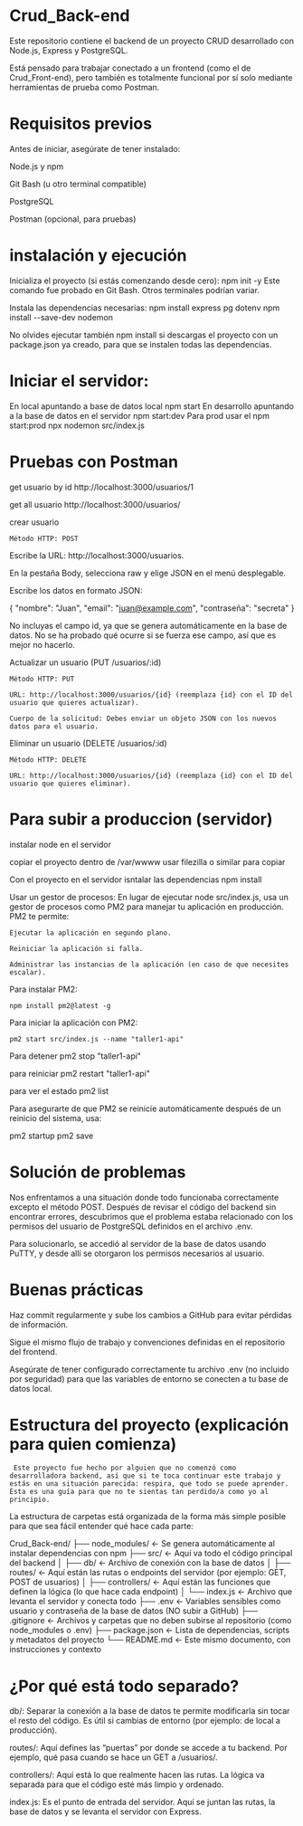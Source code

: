 # Crud_Back-end

Este repositorio contiene el backend de un proyecto CRUD desarrollado con Node.js, Express y PostgreSQL.

Está pensado para trabajar conectado a un frontend (como el de Crud_Front-end), pero también es totalmente funcional por sí solo mediante herramientas de prueba como Postman.

# Requisitos previos

Antes de iniciar, asegúrate de tener instalado:

Node.js y npm

Git Bash (u otro terminal compatible)

PostgreSQL

Postman (opcional, para pruebas)

# instalación y ejecución

Inicializa el proyecto (si estás comenzando desde cero):
npm init -y
Este comando fue probado en Git Bash. Otros terminales podrían variar.

Instala las dependencias necesarias:
npm install express pg dotenv
npm install --save-dev nodemon

No olvides ejecutar también npm install si descargas el proyecto con un package.json ya creado, para que se instalen todas las dependencias.

# Iniciar el servidor:
En local apuntando a base de datos local
npm start
En desarrollo apuntando a la base de datos en el servidor
npm start:dev
Para prod usar el
npm start:prod
npx nodemon src/index.js

# Pruebas con Postman

get usuario by id
http://localhost:3000/usuarios/1

get all usuario
http://localhost:3000/usuarios/

crear usuario

    Método HTTP: POST

Escribe la URL: http://localhost:3000/usuarios.

En la pestaña Body, selecciona raw y elige JSON en el menú desplegable.

Escribe los datos en formato JSON:

{
"nombre": "Juan",
"email": "juan@example.com",
"contraseña": "secreta"
}

No incluyas el campo id, ya que se genera automáticamente en la base de datos. No se ha probado qué ocurre si se fuerza ese campo, así que es mejor no hacerlo.

Actualizar un usuario (PUT /usuarios/:id)

    Método HTTP: PUT

    URL: http://localhost:3000/usuarios/{id} (reemplaza {id} con el ID del usuario que quieres actualizar).

    Cuerpo de la solicitud: Debes enviar un objeto JSON con los nuevos datos para el usuario.

Eliminar un usuario (DELETE /usuarios/:id)

    Método HTTP: DELETE

    URL: http://localhost:3000/usuarios/{id} (reemplaza {id} con el ID del usuario que quieres eliminar).

# Para subir a produccion (servidor)

instalar node en el servidor

copiar el proyecto dentro de /var/wwww
usar filezilla o similar para copiar

Con el proyecto en el servidor isntalar las dependencias
npm install

Usar un gestor de procesos: En lugar de ejecutar node src/index.js, usa un gestor de procesos como PM2 para manejar tu aplicación en producción. PM2 te permite:

    Ejecutar la aplicación en segundo plano.

    Reiniciar la aplicación si falla.

    Administrar las instancias de la aplicación (en caso de que necesites escalar).

Para instalar PM2:

    npm install pm2@latest -g

Para iniciar la aplicación con PM2:

    pm2 start src/index.js --name "taller1-api"

Para detener
pm2 stop "taller1-api"

para reiniciar
pm2 restart "taller1-api"

para ver el estado
pm2 list

Para asegurarte de que PM2 se reinicie automáticamente después de un reinicio del sistema, usa:

pm2 startup
pm2 save

# Solución de problemas

Nos enfrentamos a una situación donde todo funcionaba correctamente excepto el método POST. Después de revisar el código del backend sin encontrar errores, descubrimos que el problema estaba relacionado con los permisos del usuario de PostgreSQL definidos en el archivo .env.

Para solucionarlo, se accedió al servidor de la base de datos usando PuTTY, y desde allí se otorgaron los permisos necesarios al usuario.

# Buenas prácticas

Haz commit regularmente y sube los cambios a GitHub para evitar pérdidas de información.

Sigue el mismo flujo de trabajo y convenciones definidas en el repositorio del frontend.

Asegúrate de tener configurado correctamente tu archivo .env (no incluido por seguridad) para que las variables de entorno se conecten a tu base de datos local.

# Estructura del proyecto (explicación para quien comienza)

     Este proyecto fue hecho por alguien que no comenzó como desarrolladora backend, así que si te toca continuar este trabajo y estás en una situación parecida: respira, que todo se puede aprender. Esta es una guía para que no te sientas tan perdido/a como yo al principio.

La estructura de carpetas está organizada de la forma más simple posible para que sea fácil entender qué hace cada parte:

Crud_Back-end/
├── node_modules/ ← Se genera automáticamente al instalar dependencias con npm
├── src/ ← Aquí va todo el código principal del backend
│ ├── db/ ← Archivo de conexión con la base de datos
│ ├── routes/ ← Aquí están las rutas o endpoints del servidor (por ejemplo: GET, POST de usuarios)
│ ├── controllers/ ← Aquí están las funciones que definen la lógica (lo que hace cada endpoint)
│ └── index.js ← Archivo que levanta el servidor y conecta todo
├── .env ← Variables sensibles como usuario y contraseña de la base de datos (NO subir a GitHub)
├── .gitignore ← Archivos y carpetas que no deben subirse al repositorio (como node_modules o .env)
├── package.json ← Lista de dependencias, scripts y metadatos del proyecto
└── README.md ← Este mismo documento, con instrucciones y contexto

# ¿Por qué está todo separado?

db/: Separar la conexión a la base de datos te permite modificarla sin tocar el resto del código. Es útil si cambias de entorno (por ejemplo: de local a producción).

routes/: Aquí defines las “puertas” por donde se accede a tu backend. Por ejemplo, qué pasa cuando se hace un GET a /usuarios/.

controllers/: Aquí está lo que realmente hacen las rutas. La lógica va separada para que el código esté más limpio y ordenado.

index.js: Es el punto de entrada del servidor. Aquí se juntan las rutas, la base de datos y se levanta el servidor con Express.
